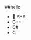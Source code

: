 ##‎hello‎          
-  🐘 PHP            
-  C++                                   
-  C#                                      
-  C                                                                